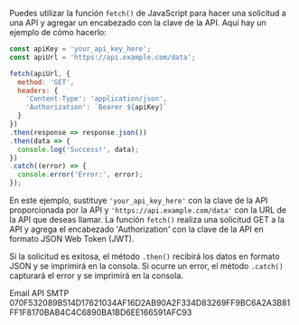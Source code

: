 Puedes utilizar la función `fetch()` de JavaScript para hacer una solicitud a una API y agregar un encabezado con la clave de la API. Aquí hay un ejemplo de cómo hacerlo:

```javascript
const apiKey = 'your_api_key_here';
const apiUrl = 'https://api.example.com/data';

fetch(apiUrl, {
  method: 'GET',
  headers: {
    'Content-Type': 'application/json',
    'Authorization': `Bearer ${apiKey}`
  }
})
.then(response => response.json())
.then(data => {
  console.log('Success!', data);
})
.catch((error) => {
  console.error('Error:', error);
});
```

En este ejemplo, sustituye `'your_api_key_here'` con la clave de la API proporcionada por la API y `'https://api.example.com/data'` con la URL de la API que deseas llamar. La función `fetch()` realiza una solicitud GET a la API y agrega el encabezado 'Authorization' con la clave de la API en formato JSON Web Token (JWT).

Si la solicitud es exitosa, el método `.then()` recibirá los datos en formato JSON y se imprimirá en la consola. Si ocurre un error, el método `.catch()` capturará el error y se imprimirá en la consola.

Email API SMTP
070F532089B514D17621034AF16D2AB90A2F334D83269FF9BC6A2A3B81FF1F8170BAB4C4C6890BA1BD6EE166591AFC93